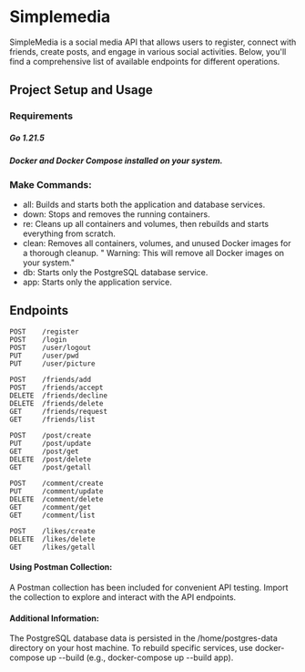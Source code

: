 # Simplemedia
SimpleMedia is a social media API that allows users to register, connect with friends, create posts, and engage in various social activities. Below, you'll find a comprehensive list of available endpoints for different operations.

## Project Setup and Usage

### Requirements

##### Go 1.21.5
##### Docker and Docker Compose installed on your system.

### Make Commands:
- all: Builds and starts both the application and database services.
- down: Stops and removes the running containers.
- re: Cleans up all containers and volumes, then rebuilds and starts everything from scratch.
- clean: Removes all containers, volumes, and unused Docker images for a thorough cleanup. " Warning: This will remove all Docker images on your system."
- db: Starts only the PostgreSQL database service.
- app: Starts only the application service.

## Endpoints
```http
POST    /register
POST    /login
POST    /user/logout
PUT     /user/pwd
PUT     /user/picture

POST    /friends/add
POST    /friends/accept
DELETE  /friends/decline
DELETE  /friends/delete
GET     /friends/request
GET     /friends/list

POST    /post/create
PUT     /post/update
GET     /post/get
DELETE  /post/delete
GET     /post/getall

POST    /comment/create
PUT     /comment/update
DELETE  /comment/delete
GET     /comment/get
GET     /comment/list
        
POST    /likes/create
DELETE  /likes/delete
GET     /likes/getall
```
#### Using Postman Collection:
A Postman collection has been included for convenient API testing. Import the collection to explore and interact with the API endpoints.

#### Additional Information:
The PostgreSQL database data is persisted in the /home/postgres-data directory on your host machine.
To rebuild specific services, use docker-compose up --build <service-name> (e.g., docker-compose up --build app).
